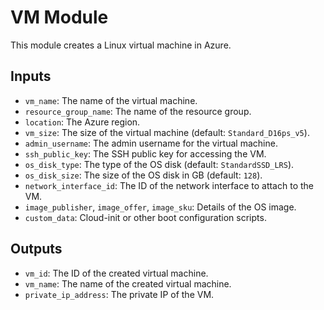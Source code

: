 # VM Module

This module creates a Linux virtual machine in Azure.

## Inputs

- `vm_name`: The name of the virtual machine.
- `resource_group_name`: The name of the resource group.
- `location`: The Azure region.
- `vm_size`: The size of the virtual machine (default: `Standard_D16ps_v5`).
- `admin_username`: The admin username for the virtual machine.
- `ssh_public_key`: The SSH public key for accessing the VM.
- `os_disk_type`: The type of the OS disk (default: `StandardSSD_LRS`).
- `os_disk_size`: The size of the OS disk in GB (default: `128`).
- `network_interface_id`: The ID of the network interface to attach to the VM.
- `image_publisher`, `image_offer`, `image_sku`: Details of the OS image.
- `custom_data`: Cloud-init or other boot configuration scripts.

## Outputs

- `vm_id`: The ID of the created virtual machine.
- `vm_name`: The name of the created virtual machine.
- `private_ip_address`: The private IP of the VM.
